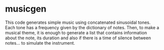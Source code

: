 # musicgen
This code generates simple music using concatenated sinusoidal tones. Each tone has a frequency given by the dictionary of notes. Then, to make a musical theme, it is enough to generate a list that contains information about the note, its duration and also if there is a time of silence between notes... to simulate the instrument.
